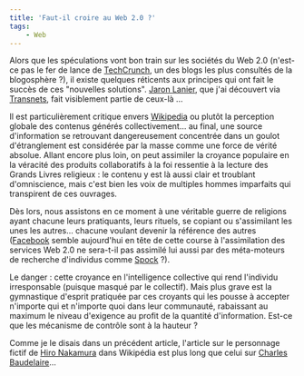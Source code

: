 ```yaml
---
title: 'Faut-il croire au Web 2.0 ?'
tags:
    - Web
---
```


Alors que les spéculations vont bon train sur les sociétés du Web 2.0 (n'est-ce
pas le fer de lance de [TechCrunch](http://techcrunch.com/europe/), un des blogs
les plus consultés de la blogosphère ?), il existe quelques réticents aux
principes qui ont fait le succès de ces "nouvelles solutions".
[Jaron Lanier](http://edge.org/3rd_culture/lanier06/lanier06_index.html), que
j'ai découvert via
[Transnets](http://pisani.blog.lemonde.fr/2007/08/16/contre-web2-jaron-lanier/),
fait visiblement partie de ceux-là …

Il est particulièrement critique envers [Wikipedia](http://www.wikipedia.fr/) ou
plutôt la perception globale des contenus générés collectivement… au final, une
source d'information se retrouvant dangereusement concentrée dans un goulot
d'étranglement est considérée par la masse comme une force de vérité absolue.
Allant encore plus loin, on peut assimiler la croyance populaire en la véracité
des produits collaboratifs à la foi ressentie à la lecture des Grands Livres
religieux : le contenu y est là aussi clair et troublant d'omniscience, mais
c'est bien les voix de multiples hommes imparfaits qui transpirent de ces
ouvrages.

Dès lors, nous assistons en ce moment à une véritable guerre de religions ayant
chacune leurs pratiquants, leurs rituels, se copiant ou s'assimilant les unes
les autres… chacune voulant devenir la référence des autres
([Facebook](http://www.facebook.com/) semble aujourd'hui en tête de cette course
à l'assimilation des services Web 2.0 ne sera-t-il pas assimilé lui aussi par
des méta-moteurs de recherche d'individus comme
[Spock](http://www.zabasearch.com) ?).

Le danger : cette croyance en l'intelligence collective qui rend l'individu
irresponsable (puisque masqué par le collectif). Mais plus grave est la
gymnastique d'esprit pratiquée par ces croyants qui les pousse à accepter
n'importe qui et n'importe quoi dans leur communauté, rabaissant au maximum le
niveau d'exigence au profit de la quantité d'information. Est-ce que les
mécanisme de contrôle sont à la hauteur ?

Comme je le disais dans un précédent article, l'article sur le personnage fictif
de [Hiro Nakamura](https://en.wikipedia.org/wiki/Hiro_Nakamura) dans Wikipédia
est plus long que celui sur
[Charles Baudelaire](https://fr.wikipedia.org/wiki/Charles_Baudelaire)…
